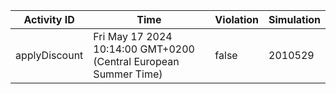 | Activity ID | Time | Violation | Simulation |
| --- | --- | --- | --- |
| applyDiscount | Fri May 17 2024 10:14:00 GMT+0200 (Central European Summer Time) | false | 2010529 |